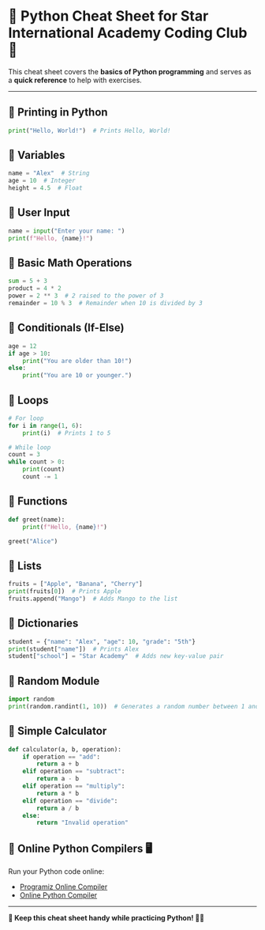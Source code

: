 # 🐍 Python Cheat Sheet for Star International Academy Coding Club 🚀

This cheat sheet covers the **basics of Python programming** and serves as a **quick reference** to help with exercises. 

---

## 🔹 **Printing in Python**
```python
print("Hello, World!")  # Prints Hello, World!
```

## 🔹 **Variables**
```python
name = "Alex"  # String
age = 10  # Integer
height = 4.5  # Float
```

## 🔹 **User Input**
```python
name = input("Enter your name: ")
print(f"Hello, {name}!")
```

## 🔹 **Basic Math Operations**
```python
sum = 5 + 3
product = 4 * 2
power = 2 ** 3  # 2 raised to the power of 3
remainder = 10 % 3  # Remainder when 10 is divided by 3
```

## 🔹 **Conditionals (If-Else)**
```python
age = 12
if age > 10:
    print("You are older than 10!")
else:
    print("You are 10 or younger.")
```

## 🔹 **Loops**
```python
# For loop
for i in range(1, 6):
    print(i)  # Prints 1 to 5

# While loop
count = 3
while count > 0:
    print(count)
    count -= 1
```

## 🔹 **Functions**
```python
def greet(name):
    print(f"Hello, {name}!")

greet("Alice")
```

## 🔹 **Lists**
```python
fruits = ["Apple", "Banana", "Cherry"]
print(fruits[0])  # Prints Apple
fruits.append("Mango")  # Adds Mango to the list
```

## 🔹 **Dictionaries**
```python
student = {"name": "Alex", "age": 10, "grade": "5th"}
print(student["name"])  # Prints Alex
student["school"] = "Star Academy"  # Adds new key-value pair
```

## 🔹 **Random Module**
```python
import random
print(random.randint(1, 10))  # Generates a random number between 1 and 10
```

## 🔹 **Simple Calculator**
```python
def calculator(a, b, operation):
    if operation == "add":
        return a + b
    elif operation == "subtract":
        return a - b
    elif operation == "multiply":
        return a * b
    elif operation == "divide":
        return a / b
    else:
        return "Invalid operation"
```

## 🔹 **Online Python Compilers** 🖥️
Run your Python code online:
- [Programiz Online Compiler](https://www.programiz.com/python-programming/online-compiler/?ref=cc6311a7)
- [Online Python Compiler](https://www.online-python.com/KXmLvup8J6)

---

**🎯 Keep this cheat sheet handy while practicing Python! 🚀🐍**

